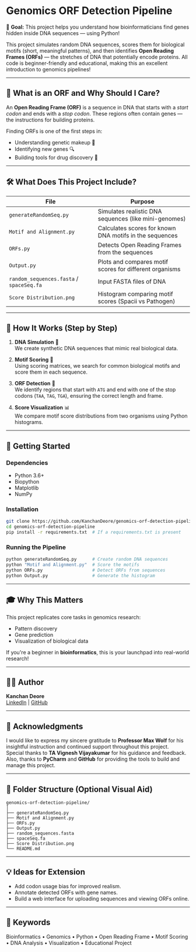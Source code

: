 
# Genomics ORF Detection Pipeline

🎯 **Goal:** This project helps you understand how bioinformaticians find genes hidden inside DNA sequences — using Python!

This project simulates random DNA sequences, scores them for biological motifs (short, meaningful patterns), and then identifies **Open Reading Frames (ORFs)** — the stretches of DNA that potentially encode proteins. All code is beginner-friendly and educational, making this an excellent introduction to genomics pipelines!

---

## 🧬 What is an ORF and Why Should I Care?

An **Open Reading Frame (ORF)** is a sequence in DNA that starts with a *start codon* and ends with a *stop codon*. These regions often contain genes — the instructions for building proteins.

Finding ORFs is one of the first steps in:
- Understanding genetic makeup 🧬
- Identifying new genes 🔍
- Building tools for drug discovery 💊

---

## 🛠️ What Does This Project Include?

| File | Purpose |
|------|---------|
| `generateRandomSeq.py` | Simulates realistic DNA sequences (like mini-genomes) |
| `Motif and Alignment.py` | Calculates scores for known DNA motifs in the sequences |
| `ORFs.py` | Detects Open Reading Frames from the sequences |
| `Output.py` | Plots and compares motif scores for different organisms |
| `random_sequences.fasta` / `spaceSeq.fa` | Input FASTA files of DNA |
| `Score Distribution.png` | Histogram comparing motif scores (Spacii vs Pathogen) |

---

## 🧪 How It Works (Step by Step)

1. **DNA Simulation** 🧬  
   We create synthetic DNA sequences that mimic real biological data.

2. **Motif Scoring** 🧩  
   Using scoring matrices, we search for common biological motifs and score them in each sequence.

3. **ORF Detection** 🚀  
   We identify regions that start with `ATG` and end with one of the stop codons (`TAA`, `TAG`, `TGA`), ensuring the correct length and frame.

4. **Score Visualization** 📊  
   We compare motif score distributions from two organisms using Python histograms.

---

## 🚀 Getting Started

### Dependencies
- Python 3.6+
- Biopython
- Matplotlib
- NumPy

### Installation
```bash
git clone https://github.com/KanchanDeore/genomics-orf-detection-pipeline
cd genomics-orf-detection-pipeline
pip install -r requirements.txt  # If a requirements.txt is present
```

### Running the Pipeline
```bash
python generateRandomSeq.py      # Create random DNA sequences
python "Motif and Alignment.py"  # Score the motifs
python ORFs.py                   # Detect ORFs from sequences
python Output.py                 # Generate the histogram
```

---

## 🎓 Why This Matters

This project replicates core tasks in genomics research:
- Pattern discovery
- Gene prediction
- Visualization of biological data

If you're a beginner in **bioinformatics**, this is your launchpad into real-world research!

---

## 🙋‍♀️ Author

**Kanchan Deore**  
[LinkedIn](https://www.linkedin.com/in/kanchandeore) | [GitHub](https://github.com/KanchanDeore)

---

## 🙏 Acknowledgments

I would like to express my sincere gratitude to **Professor Max Wolf** for his insightful instruction and continued support throughout this project.  
Special thanks to **TA Vignesh Vijayakumar** for his guidance and feedback.  
Also, thanks to **PyCharm** and **GitHub** for providing the tools to build and manage this project.

---

## 📂 Folder Structure (Optional Visual Aid)

```
genomics-orf-detection-pipeline/
│
├── generateRandomSeq.py
├── Motif and Alignment.py
├── ORFs.py
├── Output.py
├── random_sequences.fasta
├── spaceSeq.fa
├── Score Distribution.png
└── README.md
```

---

## 💡 Ideas for Extension

- Add codon usage bias for improved realism.
- Annotate detected ORFs with gene names.
- Build a web interface for uploading sequences and viewing ORFs online.

---

## 🔬 Keywords
Bioinformatics • Genomics • Python • Open Reading Frame • Motif Scoring • DNA Analysis • Visualization • Educational Project
